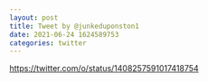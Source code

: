 ```yaml
--- 
layout: post 
title: Tweet by @junkeduponston1 
date: 2021-06-24 1624589753 
categories: twitter 
--- 
```

https://twitter.com/o/status/1408257591017418754